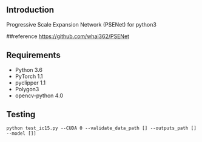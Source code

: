 ## Introduction
Progressive Scale Expansion Network (PSENet) for python3

##reference
https://github.com/whai362/PSENet 

## Requirements
* Python 3.6
* PyTorch 1.1
* pyclipper 1.1
* Polygon3 
* opencv-python 4.0


## Testing
```
python test_ic15.py --CUDA 0 --validate_data_path [] --outputs_path [] --model []]
```


